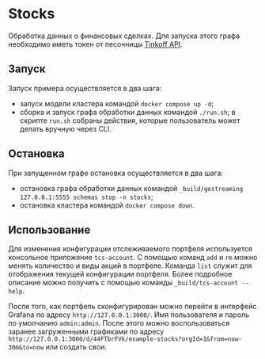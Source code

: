 # Stocks

Обработка данных о финансовых сделках. Для запуска этого графа необходимо иметь токен от песочницы [Tinkoff API](https://tinkoff.github.io/investAPI/token/).

## Запуск

Запуск примера осуществляется в два шага:
* запуск модели кластера командой `docker compose up -d`;
* сборка и запуск графа обработки данных командой `./run.sh`; в скрипте `run.sh` собраны действия, которые пользователь может делать вручную через CLI.

## Остановка

При запущенном графе остановка осуществляется в два шага:
* остановка графа обработки данных командой `_build/gostreaming 127.0.0.1:5555 schemas stop -n stocks`;
* остановка кластера командой `docker compose down`.

## Использование

Для изменения конфигурации отслеживаемого портфеля используется консольное приложение `tcs-account`. С помощью команд `add` и `rm` можно менять количество и виды акций в портфеле. Команда `list` служит для отображения текущей конфигурации портфеля. Более подробное описание можно получить с помощью команды `_build/tcs-account --help`.

После того, как портфель сконфигурирован можно перейти в интерфейс Grafana по адресу `http://127.0.0.1:3000/`. Имя пользователя и пароль по умолчанию `admin:admin`. После этого можно воспользоваться заранее загруженными графиками по адресу `http://127.0.0.1:3000/d/44FTbrFVk/example-stocks?orgId=1&from=now-30m&to=now` или создать свои.
